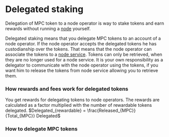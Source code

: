 # Delegated staking

Delegation of MPC token to a node operator is way to stake tokens and earn rewards without running
a [node](../pbc-fundamentals/dictionary.md#node) yourself.

Delegated staking means that you delegate MPC tokens to an account of a node operator. If the node operator accepts the
delegated tokens he has custodianship over the tokens. That means that the node operator can associate the tokens to
a [node service](../node-operations/start-running-a-node.md#which-node-should-you-run). Tokens can only be retrieved,
when they are no longer used for a node service. It is your own responsibility as a delegator to communicate with the
node operator using the tokens, if you want him to release the tokens from node service allowing you to retrieve them.

### How rewards and fees work for delegated tokens

You get rewards for delegating tokens to node operators. The rewards are calculated as a factor multiplied with the number of rewardable tokens delegated. $Delegated_{rewardable} = \frac{Released_{MPC}}{Total_{MPC}} Delegated$

### How to delegate MPC tokens



